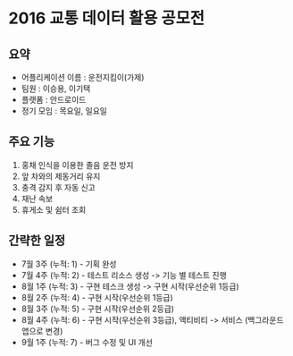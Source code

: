 # 2016 교통 데이터 활용 공모전
## 요약
* 어플리케이션 이름 : 운전지킴이(가제)
* 팀원 : 이승용, 이기택
* 플랫폼 : 안드로이드
* 정기 모임 : 목요일, 일요일

## 주요 기능
1. 홍채 인식을 이용한 졸음 운전 방지
2. 앞 차와의 제동거리 유지
3. 충격 감지 후 자동 신고
4. 재난 속보
5. 휴게소 및 쉼터 조회

## 간략한 일정
* 7월 3주 (누적: 1) - 기획 완성
* 7월 4주 (누적: 2) - 테스트 리소스 생성 -> 기능 별 테스트 진행
* 8월 1주 (누적: 3) - 구현 테스크 생성 -> 구현 시작(우선순위 1등급)
* 8월 2주 (누적: 4) - 구현 시작(우선순위 1등급)
* 8월 3주 (누적: 5) - 구현 시작(우선순위 2등급)
* 8월 4주 (누적: 6) - 구현 시작(우선순위 3등급), 액티비티 -> 서비스 (백그라운드 앱으로 변경)
* 9월 1주 (누적: 7) - 버그 수정 및 UI 개선
